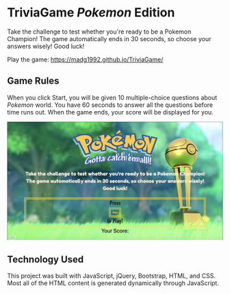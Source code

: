 # TriviaGame _Pokemon_ Edition
Take the challenge to test whether you're ready to be a Pokemon Champion! The game automatically ends in 30 seconds, so choose your answers wisely! Good luck!

Play the game:
https://madg1992.github.io/TriviaGame/

## Game Rules
When you click Start, you will be given 10 multiple-choice questions  about _Pokemon_ world. You have 60 seconds to answer all the questions before time runs out. When the game ends, your score will be displayed for you.

![Trivia Game Image](gameScreenshot.png)

## Technology Used
This project was built with JavaScript, jQuery, Bootstrap, HTML, and CSS. Most all of the HTML content is generated dynamically through JavaScript.
